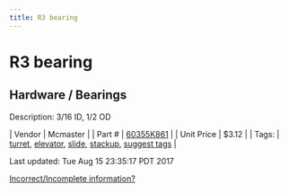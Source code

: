 ```yaml
---
title: R3 bearing
---
```


# R3 bearing
## Hardware / Bearings
Description: 	3/16 ID, 1/2 OD 

| Vendor | Mcmaster | 
| Part # | [60355K861](https://www.mcmaster.com/#60355K861) | 
| Unit Price | $3.12 | 
| Tags: | [turret](https://jgermita.github.io/frc-parts/search/?q=turret), [elevator](https://jgermita.github.io/frc-parts/search/?q=elevator), [slide](https://jgermita.github.io/frc-parts/search/?q=slide), [stackup](https://jgermita.github.io/frc-parts/search/?q=stackup), [suggest tags](https://docs.google.com/forms/d/e/1FAIpQLSeWyY8v3RgOty-MyWmh9U0iivNYN_molChYyS-0U-o-kOAv_g/viewform) | 

Last updated: Tue Aug 15 23:35:17 PDT 2017

 [Incorrect/Incomplete information?](https://docs.google.com/forms/d/e/1FAIpQLSeWyY8v3RgOty-MyWmh9U0iivNYN_molChYyS-0U-o-kOAv_g/viewform)